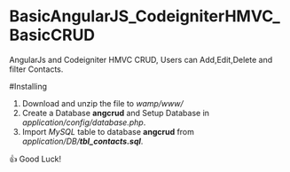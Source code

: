 # BasicAngularJS_CodeigniterHMVC_BasicCRUD
AngularJs and Codeigniter HMVC CRUD, Users can Add,Edit,Delete and filter Contacts.

#Installing
1. Download and unzip the file to *wamp/www/*
2. Create a Database **angcrud** and Setup Database in *application/config/database.php*.
4. Import *MySQL* table to database **angcrud** from *application/DB/__tbl_contacts.sql__*.

:+1: Good Luck!

